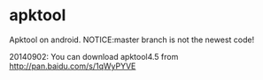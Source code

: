 apktool
=======
Apktool on android.
NOTICE:master branch is not the newest code!

20140902: You can download apktool4.5 from http://pan.baidu.com/s/1qWyPYVE
